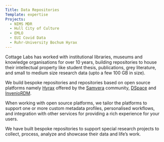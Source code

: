 ```yaml
---
Title: Data Repositories
Template: expertise
Projects: 
  - NIMS MDR
  - Hull City of Culture
  - EMLO
  - EUI Covid Data
  - Ruhr-University Bochum Hyrax
---
```



Cottage Labs has worked with institutional libraries, museums and knowledge organisations for over 10 years, building repositories to house their intellectual property like student thesis, publications, grey literature, and small to medium size research data (upto a few 100 GB in size).

We build bespoke repositories and  repositories based on open source platforms namely <a class="change_underline_color_on_hover" href="https://hyrax.samvera.org/">Hyrax</a> offered by the <a href="https://samvera.org/" class="change_underline_color_on_hover">Samvera</a> community, <a href="https://dspace.lyrasis.org/" class="change_underline_color_on_hover">DSpace<a/> and <a href="https://invenio-software.org/products/rdm/" class="change_underline_color_on_hover">InvenioRDM</a>.

When working with open source platforms, we tailor the platforms to support one or more custom metadata profiles, personalised workflows, and integration with other services for providing a rich experience for your users.

We have built bespoke repositories to support special research projects to collect, process, analyze and showcase their data and life’s work.